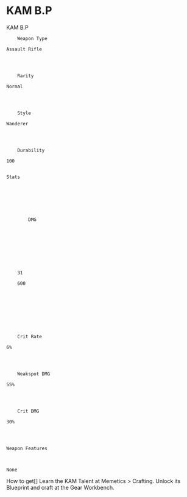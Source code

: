 # KAM B.P

KAM B.P


	
		
		
	
	



	
		Weapon Type
	
	Assault Rifle



	
		Rarity
	
	Normal



	
		Style
	
	Wanderer



	
		Durability
	
	100


	Stats

	
	
	
	
		
		
			DMG
		
			 
		
		
	
	
	
	
	
		31
	
		600
	
	
	





	
		Crit Rate
	
	6%



	
		Weakspot DMG
	
	55%



	
		Crit DMG
	
	30%




	Weapon Features


	
	None







How to get[]
Learn the KAM Talent at Memetics &gt; Crafting.
Unlock its Blueprint and craft at the Gear Workbench.
